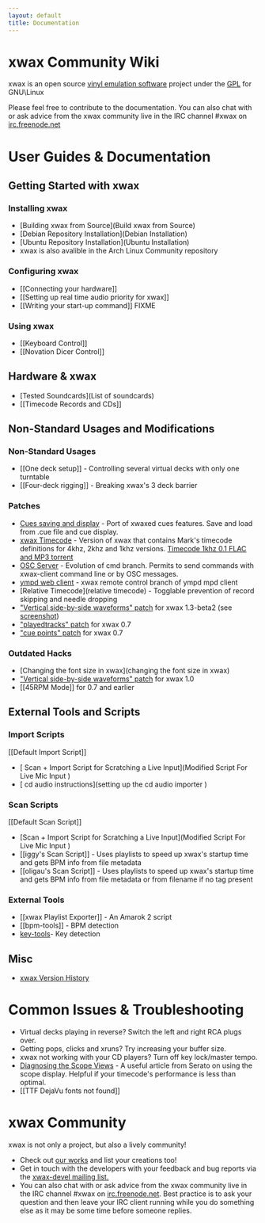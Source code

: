 ```yaml
---
layout: default
title: Documentation
---
```

#  xwax Community Wiki

xwax is an open source [vinyl emulation software](http://en.wikipedia.org/wiki/Vinyl_emulation_software) project under the [GPL](http://en.wikipedia.org/wiki/Gpl) for GNU\Linux

Please feel free to contribute to the documentation. You can also chat with or ask advice from the xwax community live in the IRC channel #xwax on [irc.freenode.net](http://freenode.net/using_the_network.shtml)

# User Guides & Documentation

## Getting Started with xwax

### Installing xwax

  * [Building xwax from Source](Build xwax from Source)
  * [Debian Repository Installation](Debian Installation)
  * [Ubuntu Repository Installation](Ubuntu Installation)
  * xwax is also avalible in the Arch Linux Community repository


### Configuring xwax

  * [[Connecting your hardware]]
  * [[Setting up real time audio priority for xwax]]
  * [[Writing your start-up command]] FIXME

### Using xwax

  * [[Keyboard Control]]
  * [[Novation Dicer Control]]
## Hardware & xwax

  * [Tested Soundcards](List of soundcards)
  * [[Timecode Records and CDs]]


## Non-Standard Usages and Modifications

### Non-Standard Usages

  * [[One deck setup]] - Controlling several virtual decks with only one turntable
  * [[Four-deck rigging]] - Breaking xwax's 3 deck barrier

### Patches

  * [ Cues saving and display](https://github.com/oligau/xwax-1.5-xwaxed-cues) - Port of xwaxed cues features. Save and load from .cue file and cue display.
  * [xwax Timecode](https://github.com/oligau/xwax-1.5-timecode) - Version of xwax that contains Mark's timecode definitions for 4khz, 2khz and 1khz versions. [Timecode 1khz 0.1 FLAC and MP3 torrent](http://oscille.ca/tracker/xwax-timecode-0.1.zip.torrent)
  * [OSC Server](https://github.com/oligau/xwax-1.5-osc) - Evolution of cmd branch. Permits to send commands with xwax-client command line or by OSC messages.
  * [ympd web client](https://github.com/oligau/ympd-xwax) - xwax remote control branch of ympd mpd client
  * [Relative Timecode](relative timecode) - Togglable prevention of record skipping and needle dropping
  * ["Vertical side-by-side waveforms" patch](http://pastebin.fr/pastebin.php?dl=24065) for xwax 1.3-beta2 (see [screenshot](http://twitpic.com/6suvkn))
  * ["playedtracks" patch](http://confusedbits.net/coding/playedtracks-patch-for-xwax-0-7/) for xwax 0.7
  * ["cue points" patch](http://confusedbits.net/coding/cue-points-patch-for-xwax-0-7/) for xwax 0.7


### Outdated Hacks

  * [Changing the font size in xwax](changing the font size in xwax)
  * ["Vertical side-by-side waveforms" patch](http://pastebin.fr/pastebin.php?dl=22474) for xwax 1.0
  * [[45RPM Mode]] for 0.7 and earlier


## External Tools and Scripts

### Import Scripts

[[Default Import Script]]

  * [ Scan + Import Script for Scratching a Live Input](Modified Script For Live Mic Input )
  * [ cd audio instructions](setting up the cd audio importer )

### Scan Scripts

[[Default Scan Script]]

  * [Scan + Import Script for Scratching a Live Input](Modified Script For Live Mic Input )
  * [[iggy's Scan Script]] - Uses playlists to speed up xwax's startup time and gets BPM info from file metadata
  * [[oligau's Scan Script]] - Uses playlists to speed up xwax's startup time and gets BPM info from file metadata or from filename if no tag present

### External Tools

  * [[xwax Playlist Exporter]] - An Amarok 2 script
  * [[bpm-tools]] - BPM detection
  * [key-tools](http://www.pogo.org.uk/~mark/key-tools/)- Key detection

## Misc

  * [xwax Version History](xwax_changelog)

# Common Issues & Troubleshooting

  * Virtual decks playing in reverse? Switch the left and right RCA plugs over.
  * Getting pops, clicks and xruns? Try increasing your buffer size.
  * xwax not working with your CD players? Turn off key lock/master tempo.
  * [Diagnosing the Scope Views](http://serato.com/articles/scratchlive/2781/diagnosing-the-scope-views) - A useful article from Serato on using the scope display. Helpful if your timecode's performance is less than optimal.
  * [[TTF DejaVu fonts not found]]

# xwax Community

xwax is not only a project, but also a lively community!

  * Check out [our works](ourworks) and list your creations too!
  * Get in touch with the developers with your feedback and bug reports via the [xwax-devel mailing list.](https://lists.sourceforge.net/lists/listinfo/xwax-devel)
  * You can also chat with or ask advice from the xwax community live in the IRC channel #xwax on [irc.freenode.net](http://freenode.net/using_the_network.shtml). Best practice is to ask your question and then leave your IRC client running while you do something else as it may be some time before someone replies.

